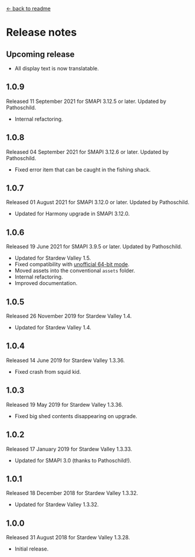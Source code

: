 ﻿﻿[← back to readme](README.md)

# Release notes
## Upcoming release
* All display text is now translatable.

## 1.0.9
Released 11 September 2021 for SMAPI 3.12.5 or later. Updated by Pathoschild.

* Internal refactoring.

## 1.0.8
Released 04 September 2021 for SMAPI 3.12.6 or later. Updated by Pathoschild.

* Fixed error item that can be caught in the fishing shack.

## 1.0.7
Released 01 August 2021 for SMAPI 3.12.0 or later. Updated by Pathoschild.

* Updated for Harmony upgrade in SMAPI 3.12.0.

## 1.0.6
Released 19 June 2021 for SMAPI 3.9.5 or later. Updated by Pathoschild.

* Updated for Stardew Valley 1.5.
* Fixed compatibility with [unofficial 64-bit mode](https://stardewvalleywiki.com/Modding:Migrate_to_64-bit_on_Windows).
* Moved assets into the conventional `assets` folder.
* Internal refactoring.
* Improved documentation.

## 1.0.5
Released 26 November 2019 for Stardew Valley 1.4.

* Updated for Stardew Valley 1.4.

## 1.0.4
Released 14 June 2019 for Stardew Valley 1.3.36.

* Fixed crash from squid kid.

## 1.0.3
Released 19 May 2019 for Stardew Valley 1.3.36.

* Fixed big shed contents disappearing on upgrade.

## 1.0.2
Released 17 January 2019 for Stardew Valley 1.3.33.

* Updated for SMAPI 3.0 (thanks to Pathoschild!).

## 1.0.1
Released 18 December 2018 for Stardew Valley 1.3.32.

* Updated for Stardew Valley 1.3.32.

## 1.0.0
Released 31 August 2018 for Stardew Valley 1.3.28.

* Initial release.

